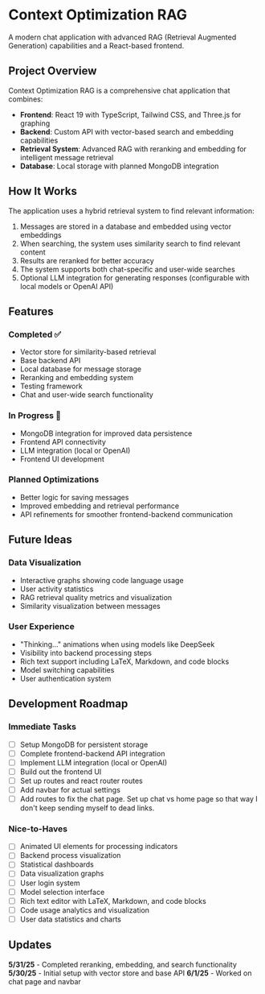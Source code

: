 # Context Optimization RAG

A modern chat application with advanced RAG (Retrieval Augmented Generation) capabilities and a React-based frontend.

## Project Overview

Context Optimization RAG is a comprehensive chat application that combines:

- **Frontend**: React 19 with TypeScript, Tailwind CSS, and Three.js for graphing
- **Backend**: Custom API with vector-based search and embedding capabilities
- **Retrieval System**: Advanced RAG with reranking and embedding for intelligent message retrieval
- **Database**: Local storage with planned MongoDB integration

## How It Works

The application uses a hybrid retrieval system to find relevant information:

1. Messages are stored in a database and embedded using vector embeddings
2. When searching, the system uses similarity search to find relevant content
3. Results are reranked for better accuracy
4. The system supports both chat-specific and user-wide searches
5. Optional LLM integration for generating responses (configurable with local models or OpenAI API)

## Features

### Completed ✅

- Vector store for similarity-based retrieval
- Base backend API
- Local database for message storage
- Reranking and embedding system
- Testing framework
- Chat and user-wide search functionality

### In Progress 🔄

- MongoDB integration for improved data persistence
- Frontend API connectivity
- LLM integration (local or OpenAI)
- Frontend UI development

### Planned Optimizations

- Better logic for saving messages
- Improved embedding and retrieval performance
- API refinements for smoother frontend-backend communication

## Future Ideas

### Data Visualization

- Interactive graphs showing code language usage
- User activity statistics
- RAG retrieval quality metrics and visualization
- Similarity visualization between messages

### User Experience

- "Thinking..." animations when using models like DeepSeek
- Visibility into backend processing steps
- Rich text support including LaTeX, Markdown, and code blocks
- Model switching capabilities
- User authentication system

## Development Roadmap

### Immediate Tasks

- [ ] Setup MongoDB for persistent storage
- [ ] Complete frontend-backend API integration
- [ ] Implement LLM integration (local or OpenAI)
- [ ] Build out the frontend UI
- [ ] Set up routes and react router routes
- [ ] Add navbar for actual settings
- [ ] Add routes to fix the chat page. Set up chat vs home page so that way I don't keep sending myself to dead links.

### Nice-to-Haves

- [ ] Animated UI elements for processing indicators
- [ ] Backend process visualization
- [ ] Statistical dashboards
- [ ] Data visualization graphs
- [ ] User login system
- [ ] Model selection interface
- [ ] Rich text editor with LaTeX, Markdown, and code blocks
- [ ] Code usage analytics and visualization
- [ ] User data statistics and charts

## Updates

**5/31/25** - Completed reranking, embedding, and search functionality  
**5/30/25** - Initial setup with vector store and base API
**6/1/25** - Worked on chat page and navbar

